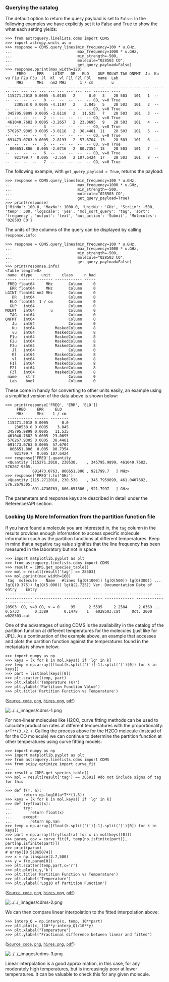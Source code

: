 ### Querying the catalog

The default option to return the query payload is set to `False`. In the
following examples we have explicitly set it to False and True to show the what
each setting yields:

```
>>> from astroquery.linelists.cdms import CDMS
>>> import astropy.units as u
>>> response = CDMS.query_lines(min_frequency=100 * u.GHz,
...                             max_frequency=1000 * u.GHz,
...                             min_strength=-500,
...                             molecule="028503 CO",
...                             get_query_payload=False)
>>> response.pprint(max_width=120)
     FREQ     ERR    LGINT   DR   ELO    GUP MOLWT TAG QNFMT  Ju  Ku  vu F1u F2u F3u  Jl  Kl  vl F1l F2l F3l   name  Lab
     MHz      MHz   nm2 MHz      1 / cm        u
 ----------- ------ ------- --- -------- --- ----- --- ----- --- --- --- --- --- --- --- --- --- --- --- --- ------- ----
 115271.2018 0.0005 -5.0105   2      0.0   3    28 503   101   1  --  --  --  --  --   0  --  --  --  --  -- CO, v=0 True
    230538.0 0.0005 -4.1197   2    3.845   5    28 503   101   2  --  --  --  --  --   1  --  --  --  --  -- CO, v=0 True
 345795.9899 0.0005 -3.6118   2   11.535   7    28 503   101   3  --  --  --  --  --   2  --  --  --  --  -- CO, v=0 True
 461040.7682 0.0005 -3.2657   2  23.0695   9    28 503   101   4  --  --  --  --  --   3  --  --  --  --  -- CO, v=0 True
 576267.9305 0.0005 -3.0118   2  38.4481  11    28 503   101   5  --  --  --  --  --   4  --  --  --  --  -- CO, v=0 True
 691473.0763 0.0005 -2.8193   2  57.6704  13    28 503   101   6  --  --  --  --  --   5  --  --  --  --  -- CO, v=0 True
  806651.806  0.005 -2.6716   2  80.7354  15    28 503   101   7  --  --  --  --  --   6  --  --  --  --  -- CO, v=0 True
    921799.7  0.005  -2.559   2 107.6424  17    28 503   101   8  --  --  --  --  --   7  --  --  --  --  -- CO, v=0 True
```

The following example, with `get_query_payload = True`, returns the payload:

```
>>> response = CDMS.query_lines(min_frequency=100 * u.GHz,
...                             max_frequency=1000 * u.GHz,
...                             min_strength=-500,
...                             molecule="028503 CO",
...                             get_query_payload=True)
>>> print(response)
{'MinNu': 100.0, 'MaxNu': 1000.0, 'UnitNu': 'GHz', 'StrLim': -500, 'temp': 300, 'logscale': 'yes', 'mol_sort_query': 'tag', 'sort': 'frequency', 'output': 'text', 'but_action': 'Submit', 'Molecules': '028503 CO'}
```

The units of the columns of the query can be displayed by calling
`response.info`:

```
>>> response = CDMS.query_lines(min_frequency=100 * u.GHz,
...                             max_frequency=1000 * u.GHz,
...                             min_strength=-500,
...                             molecule="028503 CO",
...                             get_query_payload=False)
>>> print(response.info)
<Table length=8>
 name  dtype    unit     class     n_bad
----- ------- ------- ------------ -----
 FREQ float64     MHz       Column     0
  ERR float64     MHz       Column     0
LGINT float64 nm2 MHz       Column     0
   DR   int64               Column     0
  ELO float64  1 / cm       Column     0
  GUP   int64               Column     0
MOLWT   int64       u       Column     0
  TAG   int64               Column     0
QNFMT   int64               Column     0
   Ju   int64               Column     0
   Ku   int64         MaskedColumn     8
   vu   int64         MaskedColumn     8
  F1u   int64         MaskedColumn     8
  F2u   int64         MaskedColumn     8
  F3u   int64         MaskedColumn     8
   Jl   int64               Column     0
   Kl   int64         MaskedColumn     8
   vl   int64         MaskedColumn     8
  F1l   int64         MaskedColumn     8
  F2l   int64         MaskedColumn     8
  F3l   int64         MaskedColumn     8
 name    str7               Column     0
  Lab    bool               Column     0
```

These come in handy for converting to other units easily, an example using a
simplified version of the data above is shown below:

```
>>> print(response['FREQ', 'ERR', 'ELO'])
     FREQ     ERR     ELO
     MHz      MHz    1 / cm
 ----------- ------ --------
 115271.2018 0.0005      0.0
    230538.0 0.0005    3.845
 345795.9899 0.0005   11.535
 461040.7682 0.0005  23.0695
 576267.9305 0.0005  38.4481
 691473.0763 0.0005  57.6704
  806651.806  0.005  80.7354
    921799.7  0.005 107.6424
>>> response['FREQ'].quantity
 <Quantity [115271.2018, 230538.    , 345795.9899, 461040.7682, 576267.9305,
            691473.0763, 806651.806 , 921799.7   ] MHz>
>>> response['FREQ'].to('GHz')
 <Quantity [115.2712018, 230.538    , 345.7959899, 461.0407682, 576.2679305,
            691.4730763, 806.651806 , 921.7997   ] GHz>
```

The parameters and response keys are described in detail under the
Reference/API section.

### Looking Up More Information from the partition function file

If you have found a molecule you are interested in, the `tag` column in the
results provides enough information to access specific molecule information
such as the partition functions at different temperatures. Keep in mind that a
negative `tag` value signifies that the line frequency has been measured in the
laboratory but not in space

```
>>> import matplotlib.pyplot as plt
>>> from astroquery.linelists.cdms import CDMS
>>> result = CDMS.get_species_table()
>>> mol = result[result['tag'] == 28503]
>>> mol.pprint(max_width=160)
 tag  molecule    Name   #lines lg(Q(1000)) lg(Q(500)) lg(Q(300)) ... lg(Q(9.375)) lg(Q(5.000)) lg(Q(2.725)) Ver. Documentation Date of entry    Entry
----- -------- --------- ------ ----------- ---------- ---------- ... ------------ ------------ ------------ ---- ------------- ------------- -----------
28503  CO, v=0 CO, v = 0     95      2.5595     2.2584     2.0369 ...       0.5733       0.3389       0.1478    1   e028503.cat     Oct. 2000 w028503.cat
```

One of the advantages of using CDMS is the availability in the catalog of the
partition function at different temperatures for the molecules (just like for
JPL). As a continuation of the example above, an example that accesses and
plots the partition function against the temperatures found in the metadata is
shown below:

```
>>> import numpy as np
>>> keys = [k for k in mol.keys() if 'lg' in k]
>>> temp = np.array([float(k.split('(')[-1].split(')')[0]) for k in keys])
>>> part = list(mol[keys][0])
>>> plt.scatter(temp, part)
>>> plt.xlabel('Temperature (K)')
>>> plt.ylabel('Partition Function Value')
>>> plt.title('Partition Function vs Temperature')
```

([`Source code`](../../_downloads/54c56040166e6740d3ea8b5417ff9097/cdms-1.py), [`png`](../../_downloads/f1b71ed1c79c49d4954b3b072291c286/cdms-1.png), [`hires.png`](../../_downloads/35a4829fe03cfd79999be47abd8fb724/cdms-1.hires.png), [`pdf`](../../_downloads/a7339d3b283e1f3a3af85469df54c097/cdms-1.pdf))

![../../_images/cdms-1.png](../../_images/cdms-1.png)

For non-linear molecules like H2CO, curve fitting methods can be used to
calculate production rates at different temperatures with the proportionality:
`a*T**(3./2.)`. Calling the process above for the H2CO molecule (instead of
for the CO molecule) we can continue to determine the partition function at
other temperatures using curve fitting models:

```
>>> import numpy as np
>>> import matplotlib.pyplot as plt
>>> from astroquery.linelists.cdms import CDMS
>>> from scipy.optimize import curve_fit
...
>>> result = CDMS.get_species_table()
>>> mol = result[result['tag'] == 30501] #do not include signs of tag for this
...
>>> def f(T, a):
        return np.log10(a*T**(1.5))
>>> keys = [k for k in mol.keys() if 'lg' in k]
>>> def tryfloat(x):
...     try:
...        return float(x)
...     except:
...        return np.nan
>>> temp = np.array([float(k.split('(')[-1].split(')')[0]) for k in keys])
>>> part = np.array([tryfloat(x) for x in mol[keys][0]])
>>> param, cov = curve_fit(f, temp[np.isfinite(part)], part[np.isfinite(part)])
>>> print(param)
# array([0.51865074])
>>> x = np.linspace(2.7,500)
>>> y = f(x,param[0])
>>> plt.scatter(temp,part,c='r')
>>> plt.plot(x,y,'k')
>>> plt.title('Partition Function vs Temperature')
>>> plt.xlabel('Temperature')
>>> plt.ylabel('Log10 of Partition Function')
```

([`Source code`](../../_downloads/b16ffe4ef69ed6376af303b36464cda6/cdms-2.py), [`png`](../../_downloads/31f8e851e17fc032c2b7a3b0c1f977ce/cdms-2.png), [`hires.png`](../../_downloads/5de65dcf346609671138ed2b6d42d980/cdms-2.hires.png), [`pdf`](../../_downloads/e034f47528418f538c25fc7598e18d45/cdms-2.pdf))

![../../_images/cdms-2.png](../../_images/cdms-2.png)

We can then compare linear interpolation to the fitted interpolation above:

```
>>> interp_Q = np.interp(x, temp, 10**part)
>>> plt.plot(x, (10**y-interp_Q)/10**y)
>>> plt.xlabel("Temperature")
>>> plt.ylabel("Fractional difference between linear and fitted")
```

([`Source code`](../../_downloads/454a147768be33506fd14dafe4b41e0b/cdms-3.py), [`png`](../../_downloads/1fa66193f75fab29a5daaff048cf84f7/cdms-3.png), [`hires.png`](../../_downloads/40a156fcd02d52cbc10a90a4648a2a50/cdms-3.hires.png), [`pdf`](../../_downloads/4b33a9c54f9dd793c1572054ffca1111/cdms-3.pdf))

![../../_images/cdms-3.png](../../_images/cdms-3.png)

Linear interpolation is a good approximation, in this case, for any moderately
high temperatures, but is increasingly poor at lower temperatures.
It can be valuable to check this for any given molecule.